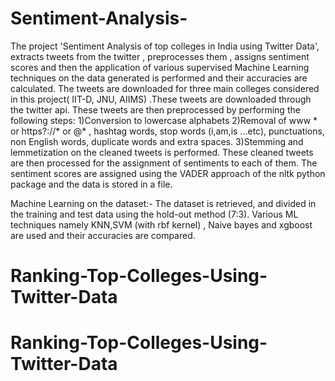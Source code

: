 # Sentiment-Analysis-
The project 'Sentiment Analysis of top colleges in India using Twitter Data',  extracts tweets from the twitter , preprocesses them , assigns sentiment scores and then the application of various supervised Machine Learning techniques on the data generated is performed and their accuracies are calculated.
The tweets are downloaded for three main colleges considered in this project( IIT-D, JNU, AIIMS) .These tweets are downloaded through the twitter api. These tweets are then preprocessed by performing the following steps:
1)Conversion to lowercase alphabets
2)Removal of www * or https?://*  or @* , hashtag words, stop words (i,am,is ...etc),  punctuations, non English words, duplicate words and extra spaces.
3)Stemming and lemmetization on the cleaned tweets is performed.
These cleaned tweets are then processed for the assignment of sentiments to each of them. The sentiment scores are assigned using the VADER approach of the nltk python package and the data is stored in a file.

Machine Learning on the dataset:-
The dataset is retrieved,  and divided in the training and test data using the hold-out method (7:3). Various ML techniques namely KNN,SVM (with rbf kernel) , Naive bayes and xgboost are used and their accuracies are compared.
# Ranking-Top-Colleges-Using-Twitter-Data
# Ranking-Top-Colleges-Using-Twitter-Data
